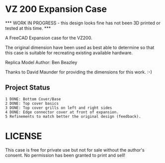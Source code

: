 # VZ 200 Expansion Case

*** WORK IN PROGRESS - this design looks fine has not been 3D printed or tested at this time. ***

A FreeCAD Expansion case for the VZ200.

The original dimension have been used as best able to determine so that this case is suitable for recreating existing available hardware.

Replica Model Author: Ben Beazley

Thanks to David Maunder for providing the dimensions for this work. :-)

## Project Status

    1 DONE: Bottom Cover/Base
    2 DONE: Top cover basics
    3 DONE: Top cover grills on left and right sides
    4 DONE: Edge connector cover at front of expansion.
    5 Refinements to match better the original design (feedback).

# LICENSE

This case is free for private use but not for sale without the author's consent.
No permission has been granted to print and sell!

